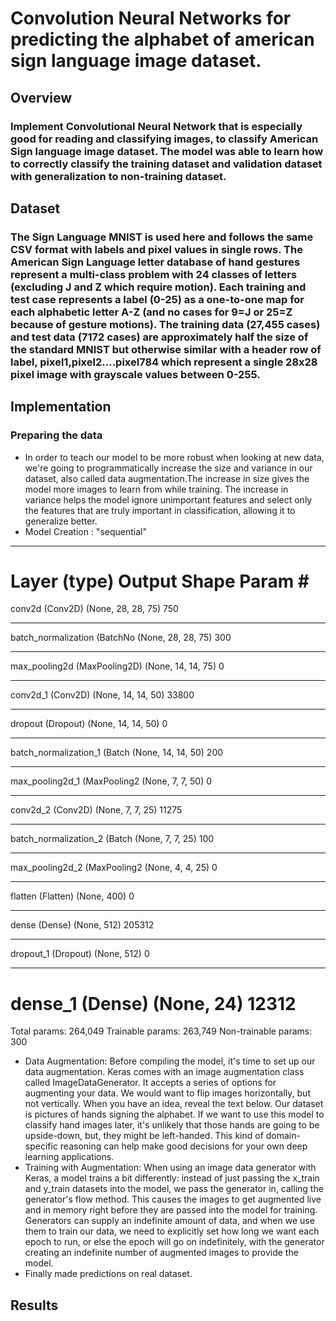 # Convolution Neural Networks for predicting the alphabet of american sign language image dataset.

## Overview
### Implement Convolutional Neural Network that is especially good for reading and classifying images, to classify American Sign language image dataset. The model was able to learn how to correctly classify the training dataset and validation dataset with generalization to non-training dataset.

## Dataset
### The Sign Language MNIST is used here and follows the same CSV format with labels and pixel values in single rows. The American Sign Language letter database of hand gestures represent a multi-class problem with 24 classes of letters (excluding J and Z which require motion). Each training and test case represents a label (0-25) as a one-to-one map for each alphabetic letter A-Z (and no cases for 9=J or 25=Z because of gesture motions). The training data (27,455 cases) and test data (7172 cases) are approximately half the size of the standard MNIST but otherwise similar with a header row of label, pixel1,pixel2….pixel784 which represent a single 28x28 pixel image with grayscale values between 0-255.

## Implementation
### Preparing the data
* In order to teach our model to be more robust when looking at new data, we're going to programmatically increase the size and variance in our dataset, also called data augmentation.The increase in size gives the model more images to learn from while training. The increase in variance helps the model ignore unimportant features and select only the features that are truly important in classification, allowing it to generalize better.
*  Model Creation :  "sequential"
_________________________________________________________________
Layer (type)                 Output Shape              Param #   
=================================================================
conv2d (Conv2D)              (None, 28, 28, 75)        750       
_________________________________________________________________
batch_normalization (BatchNo (None, 28, 28, 75)        300       
_________________________________________________________________
max_pooling2d (MaxPooling2D) (None, 14, 14, 75)        0         
_________________________________________________________________
conv2d_1 (Conv2D)            (None, 14, 14, 50)        33800     
_________________________________________________________________
dropout (Dropout)            (None, 14, 14, 50)        0         
_________________________________________________________________
batch_normalization_1 (Batch (None, 14, 14, 50)        200       
_________________________________________________________________
max_pooling2d_1 (MaxPooling2 (None, 7, 7, 50)          0         
_________________________________________________________________
conv2d_2 (Conv2D)            (None, 7, 7, 25)          11275     
_________________________________________________________________
batch_normalization_2 (Batch (None, 7, 7, 25)          100       
_________________________________________________________________
max_pooling2d_2 (MaxPooling2 (None, 4, 4, 25)          0         
_________________________________________________________________
flatten (Flatten)            (None, 400)               0         
_________________________________________________________________
dense (Dense)                (None, 512)               205312    
_________________________________________________________________
dropout_1 (Dropout)          (None, 512)               0         
_________________________________________________________________
dense_1 (Dense)              (None, 24)                12312     
=================================================================
Total params: 264,049
Trainable params: 263,749
Non-trainable params: 300

* Data Augmentation: Before compiling the model, it's time to set up our data augmentation. Keras comes with an image augmentation class called ImageDataGenerator. It accepts a series of options for augmenting your data. We would want to flip images horizontally, but not vertically. When you have an idea, reveal the text below. Our dataset is pictures of hands signing the alphabet. If we want to use this model to classify hand images later, it's unlikely that those hands are going to be upside-down, but, they might be left-handed. This kind of domain-specific reasoning can help make good decisions for your own deep learning applications.
* Training with Augmentation: When using an image data generator with Keras, a model trains a bit differently: instead of just passing the x_train and y_train datasets into the model, we pass the generator in, calling the generator's flow method. This causes the images to get augmented live and in memory right before they are passed into the model for training. Generators can supply an indefinite amount of data, and when we use them to train our data, we need to explicitly set how long we want each epoch to run, or else the epoch will go on indefinitely, with the generator creating an indefinite number of augmented images to provide the model.
* Finally made predictions on real dataset.

## Results
